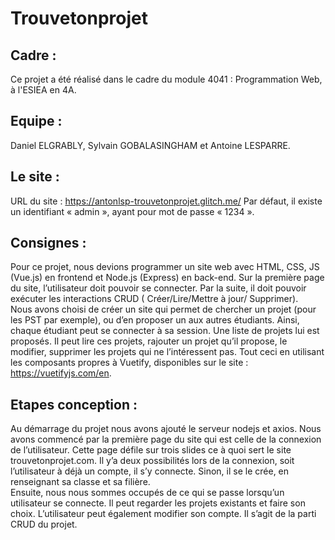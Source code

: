 # Trouvetonprojet

## Cadre :
Ce projet a été réalisé dans le cadre du module 4041 : Programmation Web, à l'ESIEA en 4A.  

## Equipe :
Daniel ELGRABLY, Sylvain GOBALASINGHAM et Antoine LESPARRE. 

## Le site :
URL du site : https://antonlsp-trouvetonprojet.glitch.me/ Par défaut, il existe un identifiant « admin », ayant pour mot de passe « 1234 ». 

## Consignes : 
Pour ce projet, nous devions programmer un site web avec HTML, CSS, JS (Vue.js) en frontend et Node.js (Express) en back-end. Sur la première page du site, l’utilisateur doit pouvoir se connecter. Par la suite, il doit pouvoir exécuter les interactions CRUD ( Créer/Lire/Mettre à jour/ Supprimer).  
Nous avons choisi de créer un site qui permet de chercher un projet (pour les PST par exemple), ou d’en proposer un aux autres étudiants. Ainsi, chaque étudiant peut se connecter à sa session. Une liste de projets lui est proposés. Il peut lire ces projets, rajouter un projet qu’il propose, le modifier, supprimer les projets qui ne l’intéressent pas. Tout ceci en utilisant les composants propres à Vuetify, disponibles sur le site : https://vuetifyjs.com/en. 

## Etapes conception :
Au démarrage du projet nous avons ajouté le serveur nodejs et axios. Nous avons commencé par la première page du site qui est celle de la connexion de l’utilisateur. Cette page défile sur trois slides ce à quoi sert le site trouvetonprojet.com. Il y’a deux possibilités lors de la connexion, soit l’utilisateur à déjà un compte, il s’y connecte. Sinon, il se le crée, en renseignant sa classe et sa filière.  
Ensuite, nous nous sommes occupés de ce qui se passe lorsqu’un utilisateur se connecte. Il peut regarder les projets existants et faire son choix. L’utilisateur peut également modifier son compte. Il s’agit de la parti CRUD du projet.
